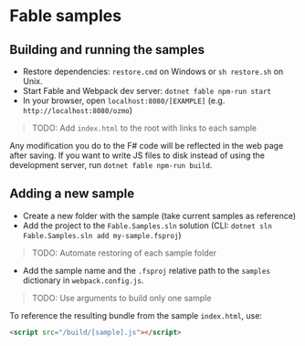 # Fable samples

## Building and running the samples

- Restore dependencies: `restore.cmd` on Windows or `sh restore.sh` on Unix.
- Start Fable and Webpack dev server: `dotnet fable npm-run start`
- In your browser, open `localhost:8080/[EXAMPLE]` (e.g. `http://localhost:8080/ozmo`)

> TODO: Add `index.html` to the root with links to each sample

Any modification you do to the F# code will be reflected in the web page after saving.
If you want to write JS files to disk instead of using the development server,
run `dotnet fable npm-run build`.

## Adding a new sample

- Create a new folder with the sample (take current samples as reference)
- Add the project to the `Fable.Samples.sln` solution (CLI: `dotnet sln Fable.Samples.sln add my-sample.fsproj`)

> TODO: Automate restoring of each sample folder

- Add the sample name and the `.fsproj` relative path to the `samples`
   dictionary in `webpack.config.js`.

> TODO: Use arguments to build only one sample

To reference the resulting bundle from the sample `index.html`, use:

```html
<script src="/build/[sample].js"></script>
```

